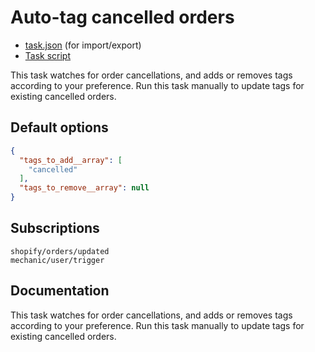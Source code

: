 # Auto-tag cancelled orders

* [task.json](../../tasks/auto-tag-cancelled-orders.json) (for import/export)
* [Task script](./script.liquid)

This task watches for order cancellations, and adds or removes tags according to your preference. Run this task manually to update tags for existing cancelled orders.

## Default options

```json
{
  "tags_to_add__array": [
    "cancelled"
  ],
  "tags_to_remove__array": null
}
```

## Subscriptions

```liquid
shopify/orders/updated
mechanic/user/trigger
```

## Documentation

This task watches for order cancellations, and adds or removes tags according to your preference. Run this task manually to update tags for existing cancelled orders.
